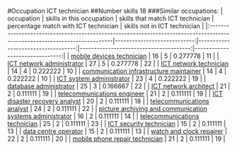 #Occupation ICT technician
##Number skills 18
###Similar occupations:
| occupation                                                                                                                |   skills in this occupation |   skills that match ICT technician |   percentage match with ICT technician |   skills not in ICT technician |
|:--------------------------------------------------------------------------------------------------------------------------|----------------------------:|-----------------------------------:|---------------------------------------:|-------------------------------:|
| [mobile devices technician](mobile_devices_technician.md)                                                                 |                          16 |                                  5 |                               0.277778 |                             11 |
| [ICT network administrator](ICT_network_administrator.md)                                                                 |                          27 |                                  5 |                               0.277778 |                             22 |
| [ICT network technician](ICT_network_technician.md)                                                                       |                          14 |                                  4 |                               0.222222 |                             10 |
| [communication infrastructure maintainer](communication_infrastructure_maintainer.md)                                     |                          14 |                                  4 |                               0.222222 |                             10 |
| [ICT system administrator](ICT_system_administrator.md)                                                                   |                          23 |                                  4 |                               0.222222 |                             19 |
| [database administrator](database_administrator.md)                                                                       |                          25 |                                  3 |                               0.166667 |                             22 |
| [ICT network architect](ICT_network_architect.md)                                                                         |                          21 |                                  2 |                               0.111111 |                             19 |
| [telecommunications engineer](telecommunications_engineer.md)                                                             |                          21 |                                  2 |                               0.111111 |                             19 |
| [ICT disaster recovery analyst](ICT_disaster_recovery_analyst.md)                                                         |                          20 |                                  2 |                               0.111111 |                             18 |
| [telecommunications analyst](telecommunications_analyst.md)                                                               |                          24 |                                  2 |                               0.111111 |                             22 |
| [picture archiving and communication systems administrator](picture_archiving_and_communication_systems_administrator.md) |                          16 |                                  2 |                               0.111111 |                             14 |
| [telecommunications technician](telecommunications_technician.md)                                                         |                          25 |                                  2 |                               0.111111 |                             23 |
| [ICT security technician](ICT_security_technician.md)                                                                     |                          15 |                                  2 |                               0.111111 |                             13 |
| [data centre operator](data_centre_operator.md)                                                                           |                          15 |                                  2 |                               0.111111 |                             13 |
| [watch and clock repairer](watch_and_clock_repairer.md)                                                                   |                          22 |                                  2 |                               0.111111 |                             20 |
| [mobile phone repair technician](mobile_phone_repair_technician.md)                                                       |                          21 |                                  2 |                               0.111111 |                             19 |
